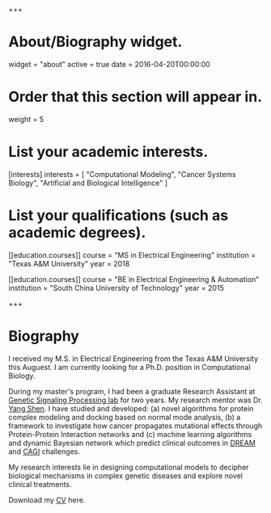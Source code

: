 +++
# About/Biography widget.
widget = "about"
active = true
date = 2016-04-20T00:00:00

# Order that this section will appear in.
weight = 5

# List your academic interests.
[interests]
  interests = [
    "Computational Modeling",
    "Cancer Systems Biology",
    "Artificial and Biological Intelligence"
  ]

# List your qualifications (such as academic degrees).
[[education.courses]]
  course = "MS in Electrical Engineering"
  institution = "Texas A&M University"
  year = 2018

[[education.courses]]
  course = "BE in Electrical Engineering & Automation"
  institution = "South China University of Technology"
  year = 2015
 
+++

# Biography

I received my M.S. in Electrical Engineering from the Texas A&M University this Auguest. I am currently looking for a Ph.D. position in Computational Biology. 

During my master's program, I had been a graduate Research Assistant at [Genetic Signaling Processing lab](https://gsp.tamu.edu/) for two years. My research mentor was Dr. [Yang Shen](https://engineering.tamu.edu/electrical/profiles/shen-yang.html). I have studied and developed: (a) novel algorithms for protein complex modeling and docking based on normal mode analysis, (b) a framework to investigate how cancer propagates mutational effects through Protein-Protein Interaction networks and (c) machine learning algorithms and dynamic Bayesian network which predict clinical outcomes in [DREAM](http://dreamchallenges.org/) and [CAGI](https://genomeinterpretation.org/) challenges.

My research interests lie in designing computational models to decipher biological mechanisms in complex genetic diseases and explore novel clinical treatments.

Download my [CV](cv/CV.pdf) here.

